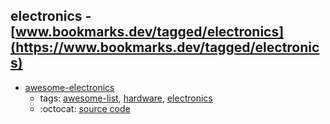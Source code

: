 electronics - [www.bookmarks.dev/tagged/electronics](https://www.bookmarks.dev/tagged/electronics)
---
* [awesome-electronics](https://github.com/kitspace/awesome-electronics#readme)
    * tags: [awesome-list](../tagged/awesome-list.md), [hardware](../tagged/hardware.md), [electronics](../tagged/electronics.md)
    * :octocat: [source code](https://github.com/kitspace/awesome-electronics#readme)
